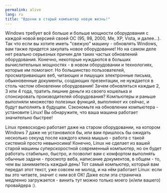 ```yaml
---
permalink: alive
lang: ru
title: "Вдохни в старый компьютер новую жизнь!"
---
```


Windows требует всё больше и больше мощности оборудования с
каждой новой версией своей ОС (95, 98, 2000, Ме, ХР, Vista, и далее...).
Так что если вы хотите иметь "свежую" машину - обновлять Windows, вам
также придется закупать новое оборудование! Но на самом деле нет реально
серьезных причин для таких частых обновлений оборудования. Конечно, некоторые
нуждаются в больших вычислительных мощностях - в новом оборудовании и
технологиях, которые им помогают. Но большинство пользователей, 
просматривающих веб, читающих и пишущих электронные письма, обыкновенные
документы, создающих презентации, не нуждается в столь частом обновлении
оборудования! Зачем обновляться каждые 2, 3 или 4 года, тратить лишние
деньги из своего кошелька и спонсировать производителей оборудования?
Компьютеры и раньше выполняли множество полезных функций, выполняют
их сейчас, и будут выполнять в будущем. Сэкономьте на обновлении 
компьютера - установите Linux! Вы обнаружите, что ваша машина работает
значительно быстрее! 

Linux превосходно работает даже на старом оборудовании, на котором
Windows 7 даже не установился бы, или вам пришлось бы ожидать несколько
секунд после каждого клика мышью - работа с такой системой просто 
невыносима! Конечно, Linux не сделает из вашей старой машины 
суперскоростной современный компьютер, но он будет работать стабильно,
быстро, и позволит вам с комфортом выполнять обычные задачи - просмотр
веба, написание документов, в общем - то, чем вы занимаетесь каждый день!
Тот самый компьютер, который вам передал этот текст, уже совсем не молод,
и на нём работает Linux: если вы это читаете, значит с ним всё ОК!
Даже если эта страничка медленно загружается - винить тут можно только
моего (и/или вашего) провайдера :).




